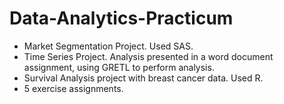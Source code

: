 # Data-Analytics-Practicum
- Market Segmentation Project. Used SAS.
- Time Series Project. Analysis presented in a word document assignment, using GRETL to perform analysis.
- Survival Analysis project with breast cancer data. Used R.
- 5 exercise assignments.
